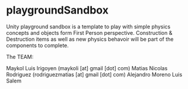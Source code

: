 playgroundSandbox
=================

Unity playground sandbox is a template to play with simple physics concepts and objects form First Person perspective. 
Construction & Destruction items as well as new physics behavoir will be part of the components to complete.

The TEAM:

Maykol Luis Irigoyen (maykoli [at] gmail [dot] com)
Matias Nicolas Rodriguez (rodriguezmatias [at] gmail [dot] com)
Alejandro Moreno
Luis Salem



